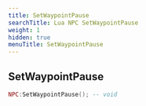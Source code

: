```yaml
---
title: SetWaypointPause
searchTitle: Lua NPC SetWaypointPause
weight: 1
hidden: true
menuTitle: SetWaypointPause
---
```

## SetWaypointPause
```lua
NPC:SetWaypointPause(); -- void
```